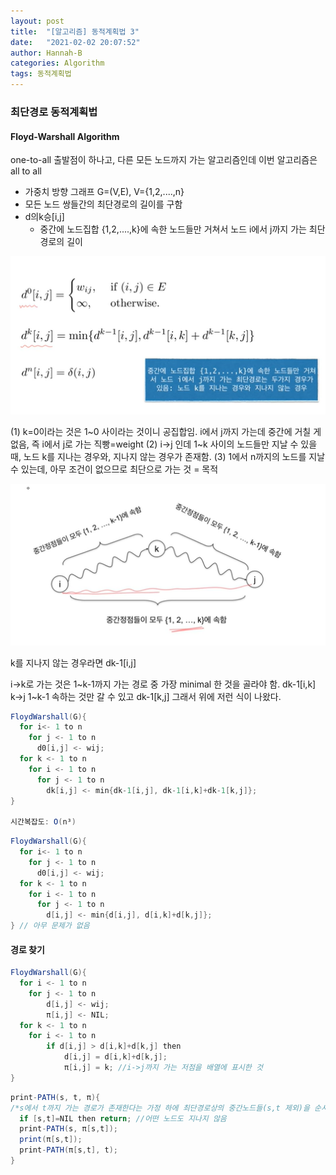 ```yaml
---
layout: post
title:  "[알고리즘] 동적계획법 3"
date:   "2021-02-02 20:07:52"
author: Hannah-B
categories: Algorithm
tags: 동적계획법
---
```


### 최단경로 동적계획법

#### Floyd-Warshall Algorithm

one-to-all 출발점이 하나고, 다른 모든 노드까지 가는 알고리즘인데
이번 알고리즘은 all to all

- 가중치 방향 그래프 G=(V,E), V={1,2,....,n}
- 모든 노드 쌍들간의 최단경로의 길이를 구함
- d의k승[i,j]
  - 중간에 노드집합 {1,2,....,k}에 속한 노드들만 거쳐서 노드 i에서 j까지 가는 최단경로의 길이

![](/assets/Algorithm/short/dp3-1.PNG)

(1) k=0이라는 것은 1~0 사이라는 것이니 공집합임. i에서 j까지 가는데 중간에 거칠 게 없음, 즉 i에서 j로 가는 직빵=weight
(2) i->j 인데 1~k 사이의 노드들만 지날 수 있을 때, 노드 k를 지나는 경우와, 지나지 않는 경우가 존재함.
(3) 1에서 n까지의 노드를 지날 수 있는데, 아무 조건이 없으므로 최단으로 가는 것 = 목적

![](/assets/Algorithm/short/dp3-2.PNG)

k를 지나지 않는 경우라면 dk-1[i,j]

i->k로 가는 것은 1~k-1까지 가는 경로 중 가장 minimal 한 것을 골라야 함. dk-1[i,k]
k->j 1~k-1 속하는 것만 갈 수 있고 dk-1[k,j] 그래서 위에 저런 식이 나왔다.

```java
FloydWarshall(G){
  for i<- 1 to n
  	for j <- 1 to n
      d0[i,j] <- wij;
  for k <- 1 to n
    for i <- 1 to n
      for j <- 1 to n
        dk[i,j] <- min{dk-1[i,j], dk-1[i,k]+dk-1[k,j]};
}

시간복잡도: O(n³)
```

```java
FloydWarshall(G){
  for i<- 1 to n
  	for j <- 1 to n
      d0[i,j] <- wij;
  for k <- 1 to n
    for i <- 1 to n
      for j <- 1 to n
        d[i,j] <- min{d[i,j], d[i,k]+d[k,j]};
} // 아무 문제가 없음
```

#### 경로 찾기

```java
FloydWarshall(G){
  for i <- 1 to n
  	for j <- 1 to n
  		d[i,j] <- wij;
  		π[i,j] <- NIL;
  for k <- 1 to n
  	for i <- 1 to n
  		if d[i,j] > d[i,k]+d[k,j] then
  			d[i,j] = d[i,k]+d[k,j];
  			π[i,j] = k; //i->j까지 가는 저점을 배열에 표시한 것
}
```

```java
print-PATH(s, t, π){
/*s에서 t까지 가는 경로가 존재한다는 가정 하에 최단경로상의 중간노드들(s,t 제외)을 순서대로 출력함*/
  if [s,t]=NIL then return; //어떤 노드도 지나지 않음
  print-PATH(s, π[s,t]);
  print(π[s,t]);
  print-PATH(π[s,t], t);
}
```

